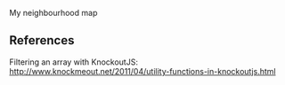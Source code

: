 My neighbourhood map


## References

Filtering an array with KnockoutJS: http://www.knockmeout.net/2011/04/utility-functions-in-knockoutjs.html
